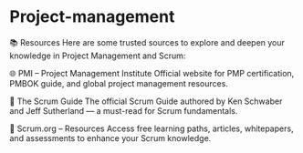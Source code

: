 # Project-management

📚 Resources
Here are some trusted sources to explore and deepen your knowledge in Project Management and Scrum:

🌐 PMI – Project Management Institute
Official website for PMP certification, PMBOK guide, and global project management resources.

📘 The Scrum Guide
The official Scrum Guide authored by Ken Schwaber and Jeff Sutherland — a must-read for Scrum fundamentals.

🔧 Scrum.org – Resources
Access free learning paths, articles, whitepapers, and assessments to enhance your Scrum knowledge.


